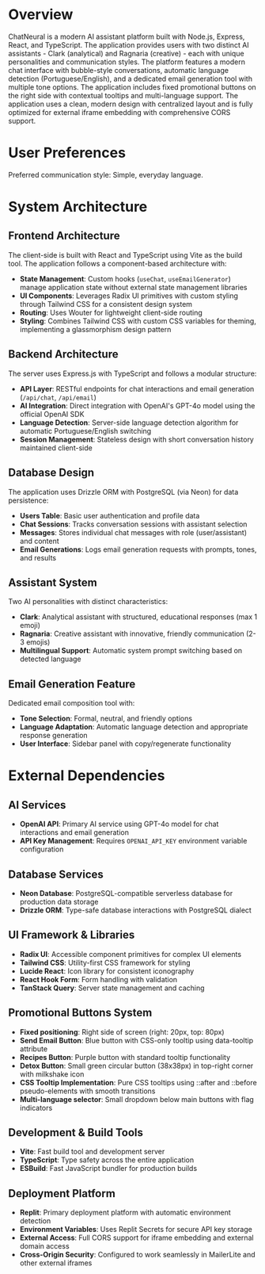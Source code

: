 # Overview

ChatNeural is a modern AI assistant platform built with Node.js, Express, React, and TypeScript. The application provides users with two distinct AI assistants - Clark (analytical) and Ragnaria (creative) - each with unique personalities and communication styles. The platform features a modern chat interface with bubble-style conversations, automatic language detection (Portuguese/English), and a dedicated email generation tool with multiple tone options. The application includes fixed promotional buttons on the right side with contextual tooltips and multi-language support. The application uses a clean, modern design with centralized layout and is fully optimized for external iframe embedding with comprehensive CORS support.

# User Preferences

Preferred communication style: Simple, everyday language.

# System Architecture

## Frontend Architecture
The client-side is built with React and TypeScript using Vite as the build tool. The application follows a component-based architecture with:
- **State Management**: Custom hooks (`useChat`, `useEmailGenerator`) manage application state without external state management libraries
- **UI Components**: Leverages Radix UI primitives with custom styling through Tailwind CSS for a consistent design system
- **Routing**: Uses Wouter for lightweight client-side routing
- **Styling**: Combines Tailwind CSS with custom CSS variables for theming, implementing a glassmorphism design pattern

## Backend Architecture
The server uses Express.js with TypeScript and follows a modular structure:
- **API Layer**: RESTful endpoints for chat interactions and email generation (`/api/chat`, `/api/email`)
- **AI Integration**: Direct integration with OpenAI's GPT-4o model using the official OpenAI SDK
- **Language Detection**: Server-side language detection algorithm for automatic Portuguese/English switching
- **Session Management**: Stateless design with short conversation history maintained client-side

## Database Design
The application uses Drizzle ORM with PostgreSQL (via Neon) for data persistence:
- **Users Table**: Basic user authentication and profile data
- **Chat Sessions**: Tracks conversation sessions with assistant selection
- **Messages**: Stores individual chat messages with role (user/assistant) and content
- **Email Generations**: Logs email generation requests with prompts, tones, and results

## Assistant System
Two AI personalities with distinct characteristics:
- **Clark**: Analytical assistant with structured, educational responses (max 1 emoji)
- **Ragnaria**: Creative assistant with innovative, friendly communication (2-3 emojis)
- **Multilingual Support**: Automatic system prompt switching based on detected language

## Email Generation Feature
Dedicated email composition tool with:
- **Tone Selection**: Formal, neutral, and friendly options
- **Language Adaptation**: Automatic language detection and appropriate response generation
- **User Interface**: Sidebar panel with copy/regenerate functionality

# External Dependencies

## AI Services
- **OpenAI API**: Primary AI service using GPT-4o model for chat interactions and email generation
- **API Key Management**: Requires `OPENAI_API_KEY` environment variable configuration

## Database Services
- **Neon Database**: PostgreSQL-compatible serverless database for production data storage
- **Drizzle ORM**: Type-safe database interactions with PostgreSQL dialect

## UI Framework & Libraries
- **Radix UI**: Accessible component primitives for complex UI elements
- **Tailwind CSS**: Utility-first CSS framework for styling
- **Lucide React**: Icon library for consistent iconography
- **React Hook Form**: Form handling with validation
- **TanStack Query**: Server state management and caching

## Promotional Buttons System
- **Fixed positioning**: Right side of screen (right: 20px, top: 80px)
- **Send Email Button**: Blue button with CSS-only tooltip using data-tooltip attribute
- **Recipes Button**: Purple button with standard tooltip functionality
- **Detox Button**: Small green circular button (38x38px) in top-right corner with milkshake icon
- **CSS Tooltip Implementation**: Pure CSS tooltips using ::after and ::before pseudo-elements with smooth transitions
- **Multi-language selector**: Small dropdown below main buttons with flag indicators

## Development & Build Tools
- **Vite**: Fast build tool and development server
- **TypeScript**: Type safety across the entire application
- **ESBuild**: Fast JavaScript bundler for production builds

## Deployment Platform
- **Replit**: Primary deployment platform with automatic environment detection
- **Environment Variables**: Uses Replit Secrets for secure API key storage
- **External Access**: Full CORS support for iframe embedding and external domain access
- **Cross-Origin Security**: Configured to work seamlessly in MailerLite and other external iframes
